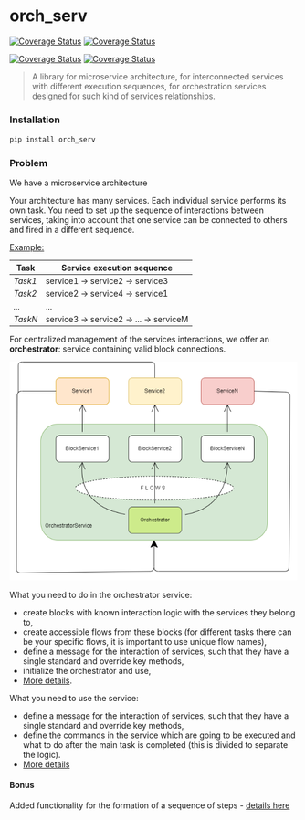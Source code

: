 # orch_serv
[![Coverage Status](https://img.shields.io/badge/%20Python%20Versions-%3E%3D3.10-informational)](https://pypi.org/project/orch-serv/)
[![Coverage Status](https://coveralls.io/repos/github/Shchusia/orchestrator_service/badge.svg)](https://coveralls.io/github/Shchusia/orchestrator_service)

[![Coverage Status](https://img.shields.io/badge/Version-0.2.0-informational)](https://pypi.org/project/orch-serv/)
[![Coverage Status](https://img.shields.io/badge/Docs-passed-green)](https://github.com/Shchusia/orchestrator_service/tree/master/docs)
> A library for microservice architecture, for interconnected services with different execution sequences, for orchestration services designed for such kind of services relationships.


### Installation

```bash
pip install orch_serv
```

### Problem

We have a microservice architecture

Your architecture has many services. Each individual service performs its own task. You need to set up the sequence of interactions between services, taking into account that one service can be connected to others and fired in a different sequence.

<u>Example:</u>

Task | Service execution sequence 
--- | --- 
*Task1* | service1 -> service2 -> service3
*Task2* | service2 -> service4 -> service1
*...* | ...
*TaskN* | service3 -> service2 -> ... -> serviceM

For centralized management of the services interactions, we offer an **orchestrator**: service containing valid block connections.

![file not found](http://raw.githubusercontent.com/Shchusia/orchestrator_service/refs/heads/master/materials/solution_application_diagram.png "solution_application_diagram")

What you need to do in the orchestrator service:
- create blocks with known interaction logic with the services they belong to,
- create accessible flows from these blocks (for different tasks there can be your specific flows, it is important to use unique flow names),
- define a message for the interaction of services, such that they have a single standard and override key methods,
- initialize the orchestrator and use,
- [More details](./orяch_serv/orchestrator/README.md).

What you need to use the service:
- define a message for the interaction of services, such that they have a single standard and override key methods,
- define the commands in the service which are going to be executed and what to do after the main task is completed (this is divided to separate the logic).
- [More details](./orch_serv/service/README.md)

#### Bonus

Added functionality for the formation of a sequence of steps - [details here](./orch_serv/stepper/README.MD)
